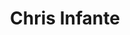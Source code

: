 ---
layout: person
permalink: /chris-infante
title: Chris Infante
position: Undergraduate
image: chris_infante(1).jpeg
phone: (517) 353-6767 
mentor: Radin Sadre
---